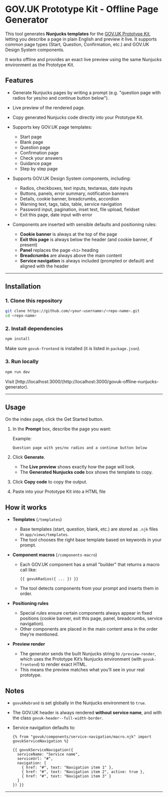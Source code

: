 

# GOV.UK Prototype Kit - Offline Page Generator

This tool generates **Nunjucks templates** for the [GOV.UK Prototype Kit](https://prototype-kit.service.gov.uk/), letting you describe a page in plain English and preview it live. It supports common page types (Start, Question, Confirmation, etc.) and GOV.UK Design System components.

It works offline and provides an exact live preview using the same Nunjucks environment as the Prototype Kit.



## Features

* Generate Nunjucks pages by writing a prompt (e.g. "question page with radios for yes/no and continue button below").
* Live preview of the rendered page.
* Copy generated Nunjucks code directly into your Prototype Kit.
* Supports key GOV.UK page templates:

  * Start page
  * Blank page
  * Question page
  * Confirmation page
  * Check your answers
  * Guidance page
  * Step by step page
    
* Supports GOV.UK Design System components, including:

  * Radios, checkboxes, text inputs, textareas, date inputs
  * Buttons, panels, error summary, notification banners
  * Details, cookie banner, breadcrumbs, accordion
  * Warning text, tags, tabs, table, service navigation
  * Password input, pagination, inset text, file upload, fieldset
  * Exit this page, date input with error
    
* Components are inserted with sensible defaults and positioning rules:

  * **Cookie banner** is always at the top of the page
  * **Exit this page** is always below the header (and cookie banner, if present)
  * **Panel** replaces the page `<h1>` heading
  * **Breadcrumbs** are always above the main content
  * **Service navigation** is always included (prompted or default) and aligned with the header

---

## Installation

### 1. Clone this repository

```sh
git clone https://github.com/<your-username>/<repo-name>.git
cd <repo-name>
```

### 2. Install dependencies

```sh
npm install
```

Make sure `govuk-frontend` is installed (it is listed in `package.json`).

### 3. Run locally

```sh
npm run dev
```

Visit [http://localhost:3000/(http://localhost:3000/govuk-offline-nunjucks-generator).

---

## Usage

On the index page, click the Get Started button.

1. In the **Prompt** box, describe the page you want:

   Example:

   ```
   Question page with yes/no radios and a continue button below
   ```

2. Click **Generate**.

   * The **Live preview** shows exactly how the page will look.
   * The **Generated Nunjucks code** box shows the template to copy.

3. Click **Copy code** to copy the output.

4. Paste into your Prototype Kit into a HTML file 



## How it works

* **Templates** (`/templates`)

  * Base templates (start, question, blank, etc.) are stored as `.njk` files in `app/views/templates`.
  * The tool chooses the right base template based on keywords in your prompt.

* **Component macros** (`/components-macro`)

  * Each GOV.UK component has a small "builder" that returns a macro call like:

    ```nunjucks
    {{ govukRadios({ ... }) }}
    ```
  * The tool detects components from your prompt and inserts them in order.

* **Positioning rules**

  * Special rules ensure certain components always appear in fixed positions (cookie banner, exit this page, panel, breadcrumbs, service navigation).
  * Other components are placed in the main content area in the order they’re mentioned.

* **Preview render**

  * The generator sends the built Nunjucks string to `/preview-render`, which uses the Prototype Kit’s Nunjucks environment (with `govuk-frontend`) to render exact HTML.
  * This means the preview matches what you’ll see in your real prototype.



## Notes

* `govukRebrand` is set globally in the Nunjucks environment to `true`.
* The GOV.UK header is always rendered **without service name**, and with the class `govuk-header--full-width-border`.
* Service navigation defaults to:

  ```nunjucks
  {% from "govuk/components/service-navigation/macro.njk" import govukServiceNavigation %}

  {{ govukServiceNavigation({
    serviceName: "Service name",
    serviceUrl: "#",
    navigation: [
      { href: "#", text: "Navigation item 1" },
      { href: "#", text: "Navigation item 2", active: true },
      { href: "#", text: "Navigation item 3" }
    ]
  }) }}
  ```

---


